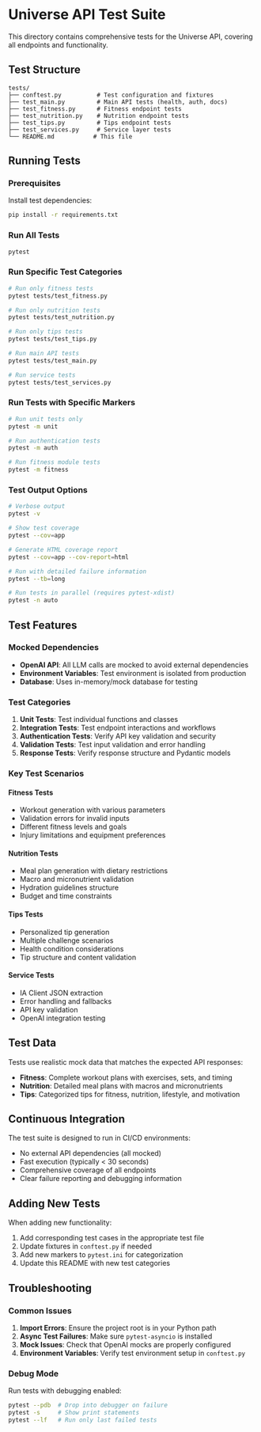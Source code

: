 # Universe API Test Suite

This directory contains comprehensive tests for the Universe API, covering all endpoints and functionality.

## Test Structure

```
tests/
├── conftest.py          # Test configuration and fixtures
├── test_main.py         # Main API tests (health, auth, docs)
├── test_fitness.py      # Fitness endpoint tests
├── test_nutrition.py    # Nutrition endpoint tests
├── test_tips.py         # Tips endpoint tests
├── test_services.py     # Service layer tests
└── README.md           # This file
```

## Running Tests

### Prerequisites

Install test dependencies:
```bash
pip install -r requirements.txt
```

### Run All Tests

```bash
pytest
```

### Run Specific Test Categories

```bash
# Run only fitness tests
pytest tests/test_fitness.py

# Run only nutrition tests  
pytest tests/test_nutrition.py

# Run only tips tests
pytest tests/test_tips.py

# Run main API tests
pytest tests/test_main.py

# Run service tests
pytest tests/test_services.py
```

### Run Tests with Specific Markers

```bash
# Run unit tests only
pytest -m unit

# Run authentication tests
pytest -m auth

# Run fitness module tests
pytest -m fitness
```

### Test Output Options

```bash
# Verbose output
pytest -v

# Show test coverage
pytest --cov=app

# Generate HTML coverage report
pytest --cov=app --cov-report=html

# Run with detailed failure information
pytest --tb=long

# Run tests in parallel (requires pytest-xdist)
pytest -n auto
```

## Test Features

### Mocked Dependencies

- **OpenAI API**: All LLM calls are mocked to avoid external dependencies
- **Environment Variables**: Test environment is isolated from production
- **Database**: Uses in-memory/mock database for testing

### Test Categories

1. **Unit Tests**: Test individual functions and classes
2. **Integration Tests**: Test endpoint interactions and workflows
3. **Authentication Tests**: Verify API key validation and security
4. **Validation Tests**: Test input validation and error handling
5. **Response Tests**: Verify response structure and Pydantic models

### Key Test Scenarios

#### Fitness Tests
- Workout generation with various parameters
- Validation errors for invalid inputs
- Different fitness levels and goals
- Injury limitations and equipment preferences

#### Nutrition Tests
- Meal plan generation with dietary restrictions
- Macro and micronutrient validation
- Hydration guidelines structure
- Budget and time constraints

#### Tips Tests
- Personalized tip generation
- Multiple challenge scenarios
- Health condition considerations
- Tip structure and content validation

#### Service Tests
- IA Client JSON extraction
- Error handling and fallbacks
- API key validation
- OpenAI integration testing

## Test Data

Tests use realistic mock data that matches the expected API responses:

- **Fitness**: Complete workout plans with exercises, sets, and timing
- **Nutrition**: Detailed meal plans with macros and micronutrients  
- **Tips**: Categorized tips for fitness, nutrition, lifestyle, and motivation

## Continuous Integration

The test suite is designed to run in CI/CD environments:

- No external API dependencies (all mocked)
- Fast execution (typically < 30 seconds)
- Comprehensive coverage of all endpoints
- Clear failure reporting and debugging information

## Adding New Tests

When adding new functionality:

1. Add corresponding test cases in the appropriate test file
2. Update fixtures in `conftest.py` if needed
3. Add new markers to `pytest.ini` for categorization
4. Update this README with new test categories

## Troubleshooting

### Common Issues

1. **Import Errors**: Ensure the project root is in your Python path
2. **Async Test Failures**: Make sure `pytest-asyncio` is installed
3. **Mock Issues**: Check that OpenAI mocks are properly configured
4. **Environment Variables**: Verify test environment setup in `conftest.py`

### Debug Mode

Run tests with debugging enabled:
```bash
pytest --pdb  # Drop into debugger on failure
pytest -s     # Show print statements
pytest --lf   # Run only last failed tests
``` 